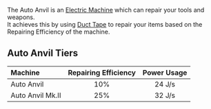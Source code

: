 The Auto Anvil is an [Electric Machine](https://github.com/Slimefun/Slimefun4/wiki/Electric-Machines) which can repair your tools and weapons.  
It achieves this by using [Duct Tape](https://github.com/Slimefun/Slimefun4/wiki/Miscellaneous-Items) to repair your items based on the Repairing Efficiency of the machine.

## Auto Anvil Tiers

| Machine          | Repairing Efficiency | Power Usage |
|:---------------- |:--------------------:|:-----------:|
| Auto Anvil       |         10%          |   24 J/s    |
| Auto Anvil Mk.II |         25%          |   32 J/s    |